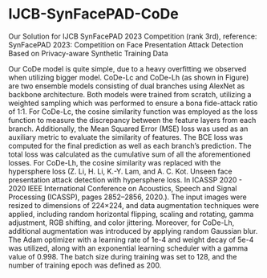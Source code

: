 # IJCB-SynFacePAD-CoDe
Our Solution for IJCB SynFacePAD 2023 Competition (rank 3rd), reference: SynFacePAD 2023: Competition on Face Presentation Attack Detection Based on Privacy-aware Synthetic Training Data

Our CoDe model is quite simple, due to a heavy overfitting we observed when utilizing bigger model. CoDe-Lc and CoDe-Lh (as
shown in Figure) are two ensemble models consisting of
dual branches using AlexNet as backbone architecture.
Both models were trained from scratch, utilizing a weighted
sampling which was performed to ensure a bona fide-attack
ratio of 1:1. For CoDe-Lc, the cosine similarity function
was employed as the loss function to measure the discrepancy
between the feature layers from each branch. Additionally,
the Mean Squared Error (MSE) loss was used as an
auxiliary metric to evaluate the similarity of features. The
BCE loss was computed for the final prediction as well as each branch’s prediction. The total loss was calculated as
the cumulative sum of all the aforementioned losses. For
CoDe-Lh, the cosine similarity was replaced with the hypersphere
loss (Z. Li, H. Li, K.-Y. Lam, and A. C. Kot. Unseen face presentation
attack detection with hypersphere loss. In ICASSP 2020 - 2020 IEEE International Conference on Acoustics, Speech
and Signal Processing (ICASSP), pages 2852–2856, 2020.). The input images were resized to dimensions
of 224×224, and data augmentation techniques were
applied, including random horizontal flipping, scaling and
rotating, gamma adjustment, RGB shifting, and color jittering.
Moreover, for CoDe-Lh, additional augmentation was
introduced by applying random Gaussian blur. The Adam
optimizer with a learning rate of 1e-4 and weight decay of
5e-4 was utilized, along with an exponential learning scheduler
with a gamma value of 0.998. The batch size during
training was set to 128, and the number of training epoch
was defined as 200.


